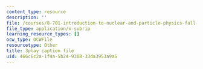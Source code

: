 ```yaml
---
content_type: resource
description: ''
file: /courses/8-701-introduction-to-nuclear-and-particle-physics-fall-2020/466c6c2a1f4a5b24930833da3953a9a5_2YpdnHLvsyw.vtt
file_type: application/x-subrip
learning_resource_types: []
ocw_type: OCWFile
resourcetype: Other
title: 3play caption file
uid: 466c6c2a-1f4a-5b24-9308-33da3953a9a5
---
```

